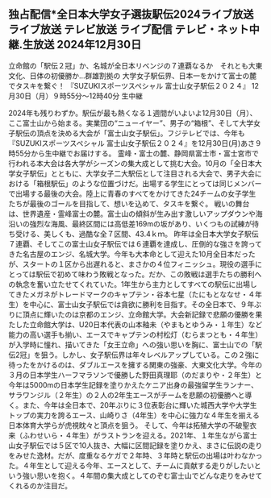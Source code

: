 ## 独​占​配​信​*​全​日​本​大​学​女​子​選​抜​駅​伝​2024​ラ​イ​ブ​放​送​ ラ​イ​ブ​放​送​ テ​レ​ビ​放​送​ ラ​イ​ブ​配​信​ テ​レ​ビ​・​ネ​ッ​ト​中​継​.​生​放​送 2024​年​12​月​30日
立命館の「駅伝２冠」か、名城が全日本リベンジの７連覇なるか　それとも大東文化、日体の初優勝か…群雄割拠の
大学女子駅伝界、日本一をかけて富士の麓でタスキを繋ぐ！
『SUZUKIスポーツスペシャル 富士山女子駅伝２０２４』
12月30日（月）９時55分～12時40分 生中継

2024年も残りわずか。駅伝が最も熱くなる１週間がいよいよ12月30日（月）、ここ富士山から始まる。実業団の“ニューイヤー”、男子の“箱根”、そして大学女子駅伝の頂点を決める大会が「富士山女子駅伝」。フジテレビでは、今年も『SUZUKIスポーツスペシャル 富士山女子駅伝２０２４』を12月30日(月)あさ９時55分から生中継でお届けする。
霊峰・富士の麓、静岡県富士市・富士宮市で行われる本大会は各大学がシーズンの集大成として挑む大会。10月の「全日本大学女子駅伝」とともに、大学女子二大駅伝として注目される大会で、男子大会における「箱根駅伝」のような位置づけだ。出場する学生にとっては同じメンバーで出場する最後の大会。陸上に青春のすべてをかけてきた24チームの女子学生たちが最後のゴールを目指して、想いを込めて、タスキを繋ぐ。
戦いの舞台は、世界遺産・霊峰富士の麓。富士山の傾斜が生み出す激しいアップダウンや海沿いの強烈な海風、最終区間には高低差169mの坂があり、いくつもの試練が待ち受ける、美しくも、過酷な全７区間、43.4ｋｍ。
昨年は全日本大学女子駅伝７連覇、そしてこの富士山女子駅伝では６連覇を達成し、圧倒的な強さを誇ってきた名古屋のエンジ、名城大学。今年も大本命として迎えた10月全日本だったが、スタートの１区から出遅れると、まさかの４位フィニッシュ。現役の選手にとっては駅伝で初めて味わう敗戦となった。だか、この敗戦は選手たちの勝利への執念を奮い立たせてくれていた。1年生から主力としてすべての駅伝に出場してきたメガネがトレードマークのキャプテン・谷本七星（たにもとななせ・４年生）を中心に、富士山女子駅伝では貪欲に勝利を目指す。その全日本で、９年ぶりに頂点に輝いたのは京都のエンジ、立命館大学。大会新記録で悲願の優勝を果たした立命館大学は、U20日本代表の山本釉未（やまもとゆうみ・１年生）など能力の高い選手も揃い、エースでキャプテンの村松灯（むらまつとも・４年生）が入学時に憧れ、描いてきた「女王立命」への強い思いを胸に、富士山での「駅伝2冠」を狙う。しかし、女子駅伝界は年々レベルアップしている。この２強に待ったをかけるのは、ダブルエースを擁する関東の強豪、大東文化大学。今年の３月の日本学生ハーフマラソンで優勝した野田真理耶（のだまりや・２年生）と今年は5000mの日本学生記録を塗りかえたケニア出身の最強留学生ランナー、サラワンジル（２年生）の２人の2年生エースがチームを悲願の初優勝へと導く。また、今年は全日本で、20年ぶりに３位表彰台に輝いた城西大学や大学生トップの実力を誇るエース、山崎りさ（4年生）を中心に強力な４年生を揃える日本体育大学らが虎視眈々と頂点を狙う。
そして、今年は拓殖大学の不破聖衣来（ふわせいら・４年生）がラストランを迎える。2021年、１年生ながら富士山女子駅伝では５区で10人抜き、大幅に区間記録を塗りかえ、まさに伝説の走りをみせた逸材。だが、度重なるケガで２年時、３年時と駅伝の出場は叶わなかった。４年生として迎える今年、エースとして、チームに貢献する走りがしたいという強い思いを抱く。４年間の集大成としてのぞむ富士山でどんな走りをみせてくれるのか注目だ。
